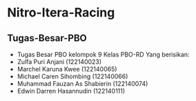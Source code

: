 # Nitro-Itera-Racing

## Tugas-Besar-PBO

- Tugas Besar PBO kelompok 9 Kelas PBO-RD Yang berisikan:
- Zulfa Puri Anjani             (122140023)
- Marchel Karuna Kwee           (122140065)
- Michael Caren Sihombing       (122140066) 
- Muhammad Fauzan As Shabierin  (122140074)
- Edwin Darren Hasannudin       (122140111)



